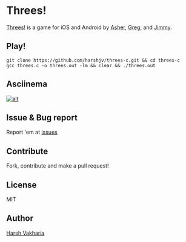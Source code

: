# Threes!

[Threes!](http://www.threesgame.com) is a game for iOS and Android by [Asher](http://twitter.com/ashervo), [Greg](http://twitter.com/aeiowu), and [Jimmy](http://twitter.com/biggiantcircles).

## Play!

    git clone https://github.com/harshjv/threes-c.git && cd threes-c
    gcc threes.c -o threes.out -lm && clear && ./threes.out

## Asciinema

[![alt](https://asciinema.org/a/18135.png)](https://asciinema.org/a/18135)

## Issue & Bug report

Report 'em at [issues](https://github.com/harshjv/threes-c/issues)

## Contribute

Fork, contribute and make a pull request!

## License

MIT

## Author

[Harsh Vakharia](https://twitter.com/harshjv)
